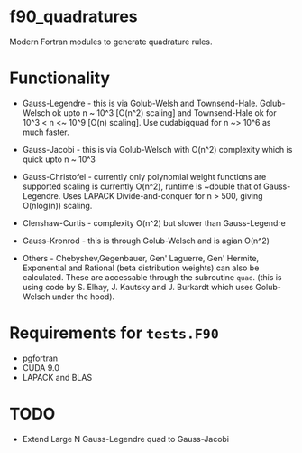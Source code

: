 # f90_quadratures
Modern Fortran modules to generate quadrature rules.

# Functionality

* Gauss-Legendre - this is via Golub-Welsh and Townsend-Hale. Golub-Welsch ok upto n ~ 10^3 [O(n^2) scaling] and Townsend-Hale ok for 10^3 < n <~ 10^9 [O(n) scaling]. Use cudabigquad for n ~> 10^6 as much faster.

* Gauss-Jacobi - this is via Golub-Welsch with O(n^2) complexity which is quick upto n ~ 10^3

* Gauss-Christofel - currently only polynomial weight functions are supported scaling is currently O(n^2), runtime is ~double that of Gauss-Legendre. Uses LAPACK Divide-and-conquer for n > 500, giving O(nlog(n)) scaling. 

* Clenshaw-Curtis - complexity O(n^2) but slower than Gauss-Legendre 

* Gauss-Kronrod - this is through Golub-Welsch and is agian O(n^2)

* Others - Chebyshev,Gegenbauer, Gen' Laguerre, Gen' Hermite, Exponential and Rational (beta distribution weights) can also be calculated. These are accessable through the subroutine `quad`. (this is using code by S. Elhay, J. Kautsky and J. Burkardt which uses Golub-Welsch under the hood).

# Requirements for `tests.F90`
* pgfortran
* CUDA 9.0
* LAPACK and BLAS

# TODO
* Extend Large N Gauss-Legendre quad to Gauss-Jacobi


